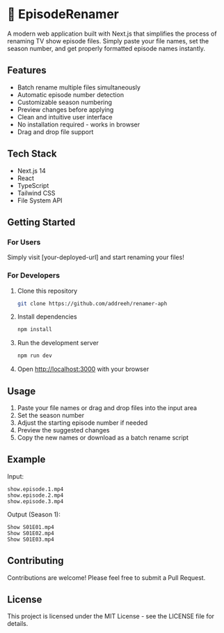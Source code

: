 # 📁 EpisodeRenamer

A modern web application built with Next.js that simplifies the process of renaming TV show episode files. Simply paste your file names, set the season number, and get properly formatted episode names instantly.

## Features

- Batch rename multiple files simultaneously
- Automatic episode number detection
- Customizable season numbering
- Preview changes before applying
- Clean and intuitive user interface
- No installation required - works in browser
- Drag and drop file support

## Tech Stack

- Next.js 14
- React
- TypeScript
- Tailwind CSS
- File System API

## Getting Started

### For Users
Simply visit [your-deployed-url] and start renaming your files!

### For Developers

1. Clone this repository
   ```bash
   git clone https://github.com/addreeh/renamer-aph
   ```

2. Install dependencies
   ```bash
   npm install
   ```

3. Run the development server
   ```bash
   npm run dev
   ```

4. Open [http://localhost:3000](http://localhost:3000) with your browser

## Usage

1. Paste your file names or drag and drop files into the input area
2. Set the season number
3. Adjust the starting episode number if needed
4. Preview the suggested changes
5. Copy the new names or download as a batch rename script

## Example

Input:
```
show.episode.1.mp4
show.episode.2.mp4
show.episode.3.mp4
```

Output (Season 1):
```
Show S01E01.mp4
Show S01E02.mp4
Show S01E03.mp4
```

## Contributing

Contributions are welcome! Please feel free to submit a Pull Request.

## License

This project is licensed under the MIT License - see the LICENSE file for details.
